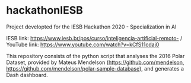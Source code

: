 # hackathonIESB

Project developted for the IESB Hackathon 2020 - Specialization in AI 

IESB link: https://www.iesb.br/pos/curso/inteligencia-artificial-remoto- / YouTube link: https://www.youtube.com/watch?v=kCfS11cdaj0

This repository consists of the python script that analyses the 2016 Polar Dataset, provided by Mateus Mendelson (https://github.com/mendelson, https://github.com/mendelson/polar-sample-database), and generates a Dash dashboard.
